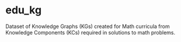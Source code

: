 # edu_kg
Dataset of Knowledge Graphs (KGs) created for Math curricula from Knowledge Components (KCs) required in solutions to math problems.
